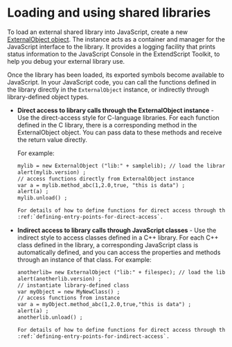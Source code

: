 <a id="loading-and-using-shared-libraries"></a>

# Loading and using shared libraries

To load an external shared library into JavaScript, create a new [ExternalObject object](externalobject-object.md#externalobject-object). The instance acts as
a container and manager for the JavaScript interface to the library. It provides a logging facility that prints
status information to the JavaScript Console in the ExtendScript Toolkit, to help you debug your external
library use.

Once the library has been loaded, its exported symbols become available to JavaScript. In your JavaScript
code, you can call the functions defined in the library directly in the `ExternalObject` instance, or indirectly
through library-defined object types.

- **Direct access to library calls through the ExternalObject instance** - Use the direct-access style
  for C-language libraries. For each function defined in the C library, there is a corresponding method in
  the ExternalObject object. You can pass data to these methods and receive the return value directly.

  For example:
  ```default
  mylib = new ExternalObject ("lib:" + samplelib); // load the library
  alert(mylib.version) ;
  // access functions directly from ExternalObject instance
  var a = mylib.method_abc(1,2.0,true, "this is data") ;
  alert(a) ;
  mylib.unload() ;

  For details of how to define functions for direct access through the ExternalObject object, see
  :ref:`defining-entry-points-for-direct-access`.
  ```
- **Indirect access to library calls through JavaScript classes** - Use the indirect style to access classes
  defined in a C++ library. For each C++ class defined in the library, a corresponding JavaScript class is automatically defined,
  and you can access the properties and methods through an instance of that class. For example:
  ```default
  anotherlib= new ExternalObject ("lib:" + filespec); // load the library
  alert(anotherlib.version) ;
  // instantiate library-defined class
  var myObject = new MyNewClass() ;
  // access functions from instance
  var a = myObject.method_abc(1,2.0,true,"this is data") ;
  alert(a) ;
  anotherlib.unload() ;

  For details of how to define functions for direct access through the ExternalObject object, see
  :ref:`defining-entry-points-for-indirect-access`.
  ```
